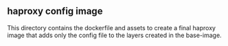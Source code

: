 ## haproxy config image

This directory contains the dockerfile and assets to create a final
haproxy image that adds only the config file to the layers created
in the base-image.